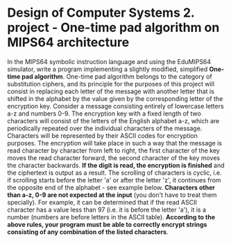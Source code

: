 # Design of Computer Systems 2. project - One-time pad algorithm on MIPS64 architecture

In the MIPS64 symbolic instruction language and using the EduMIPS64 simulator, write a program implementing a slightly modified, simplified **One-time pad algorithm**. One-time pad algorithm belongs to the category of substitution ciphers, and its principle for the purposes of this project will consist in replacing each letter of the message with another letter that is shifted in the alphabet by the value given by the corresponding letter of the encryption key. Consider a message consisting entirely of lowercase letters a-z and numbers 0-9. The encryption key with a fixed length of two characters will consist of the letters of the English alphabet a-z, which are periodically repeated over the individual characters of the message. Characters will be represented by their ASCII codes for encryption purposes. The encryption will take place in such a way that the message is read character by character from left to right, the first character of the key moves the read character forward, the second character of the key moves the character backwards. **If the digit is read, the encryption is finished** and the ciphertext is output as a result. The scrolling of characters is cyclic, i.e. if scrolling starts before the letter 'a' or after the letter 'z', it continues from the opposite end of the alphabet - see example below. **Characters other than a-z, 0-9 are not expected at the input** (you don't have to treat them specially). For example, it can be determined that if the read ASCII character has a value less than 97 (i.e. it is before the letter 'a'), it is a number (numbers are before letters in the ASCII table). **According to the above rules, your program must be able to correctly encrypt strings consisting of any combination of the listed characters**.